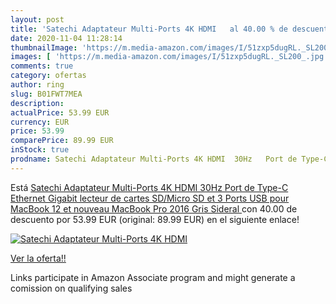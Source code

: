 ```yaml
---
layout: post
title: 'Satechi Adaptateur Multi-Ports 4K HDMI   al 40.00 % de descuento'
date: 2020-11-04 11:28:14
thumbnailImage: 'https://m.media-amazon.com/images/I/51zxp5dugRL._SL200_.jpg'
images: [ 'https://m.media-amazon.com/images/I/51zxp5dugRL._SL200_.jpg' ]
comments: true
category: ofertas
author: ring
slug: B01FWT7MEA
description:
actualPrice: 53.99 EUR
currency: EUR
price: 53.99
comparePrice: 89.99 EUR
inStock: true
prodname: Satechi Adaptateur Multi-Ports 4K HDMI  30Hz   Port de Type-C  Ethernet Gigabit  lecteur de cartes SD/Micro SD  et 3 Ports USB pour MacBook 12 et nouveau MacBook Pro 2016  Gris Sideral 
---
```


Está [Satechi Adaptateur Multi-Ports 4K HDMI  30Hz   Port de Type-C  Ethernet Gigabit  lecteur de cartes SD/Micro SD  et 3 Ports USB pour MacBook 12 et nouveau MacBook Pro 2016  Gris Sideral ](https://www.amazon.fr/dp/B01FWT7MEA/?tag=tolees0d-21) con 40.00 de descuento por 53.99 EUR (original: 89.99 EUR) en el siguiente enlace!

[![Satechi Adaptateur Multi-Ports 4K HDMI  ](https://m.media-amazon.com/images/I/51zxp5dugRL._SL200_.jpg)](https://www.amazon.fr/dp/B01FWT7MEA/?tag=tolees0d-21)

[Ver la oferta!!](https://www.amazon.fr/dp/B01FWT7MEA/?tag=tolees0d-21)

Links participate in Amazon Associate program and might generate a comission on qualifying sales



